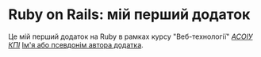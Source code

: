 # Ruby on Rails: мій перший додаток
Це мій перший додаток на Ruby в рамках курсу "Веб-технології"
[*АСОІУ КПІ*](http://asu.kpi.ua/)
 [Ім'я або псевдонім автора додатка](http://kpi.ua/).
